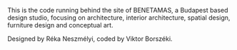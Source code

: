This is the code running behind the site of BENETAMAS, a Budapest based design studio, focusing on architecture, interior architecture, spatial design, furniture design and conceptual art.

Designed by Réka Neszmélyi, coded by Viktor Borszéki.